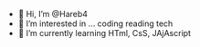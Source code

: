 - 👋 Hi, I’m @Hareb4
- 👀 I’m interested in ... coding reading tech
- 🌱 I’m currently learning HTml, CsS, JAjAscript

<!---
Hareb4/Hareb4 is a ✨ special ✨ repository because its `README.md` (this file) appears on your GitHub profile.
You can click the Preview link to take a look at your changes.
--->
